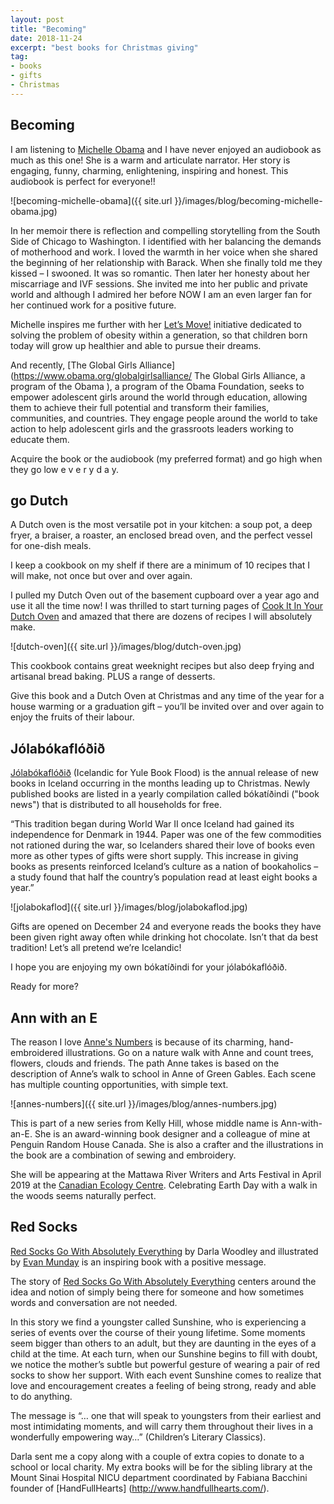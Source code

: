 ```yaml
---
layout: post
title: "Becoming"
date: 2018-11-24     
excerpt: "best books for Christmas giving"
tag:
- books
- gifts
- Christmas
---
```


## Becoming

I am listening to [Michelle Obama](https://becomingmichelleobama.com/) and I have never enjoyed an audiobook as much as this one! She is a warm and articulate narrator. Her story is engaging, funny, charming, enlightening, inspiring and honest. This audiobook is perfect for everyone!!

![becoming-michelle-obama]({{ site.url }}/images/blog/becoming-michelle-obama.jpg)

In her memoir there is reflection and compelling storytelling from the South Side of Chicago to Washington. I identified with her balancing the demands of motherhood and work. I loved the warmth in her voice when she shared the beginning of her relationship with Barack. When she finally told me they kissed – I swooned. It was so romantic. Then later her honesty about her miscarriage and IVF sessions. She invited me into her public and private world and although I admired her before NOW I am an even larger fan for her continued work for a positive future.

Michelle inspires me further with her [Let’s Move!](https://letsmove.obamawhitehouse.archives.gov/) initiative dedicated to solving the problem of obesity within a generation, so that children born today will grow up healthier and able to pursue their dreams.

And recently, [The Global Girls Alliance](https://www.obama.org/globalgirlsalliance/ The Global Girls Alliance, a program of the Obama ), a program of the Obama Foundation, seeks to empower adolescent girls around the world through education, allowing them to achieve their full potential and transform their families, communities, and countries. They engage people around the world to take action to help adolescent girls and the grassroots leaders working to educate them.

Acquire the book or the audiobook (my preferred format) and go high when they go low e v e r y  d a y.

## go Dutch

A Dutch oven is the most versatile pot in your kitchen: a soup pot, a deep fryer, a braiser, a roaster, an enclosed bread oven, and the perfect vessel for one-dish meals.

I keep a cookbook on my shelf if there are a minimum of 10 recipes that I will make, not once but over and over again.

I pulled my Dutch Oven out of the basement cupboard over a year ago and use it all the time now! I was thrilled to start turning pages of [Cook It In Your Dutch Oven](https://www.chapters.indigo.ca/en-ca/books/product/9781945256561-item.html?s_campaign=goo-Shopping_All_Products_RLSA&ds_rl=1254699&ds_rl=1254699&ds_rl=1254699&gclid=Cj0KCQiAxNnfBRDwARIsAJlH29DIGCRzR5l24hjos01GAfzMLrazaVVajCLCajCGKhrc-V_PUODOQkAaAh5iEALw_wcB&gclsrc=aw.ds) and amazed that there are dozens of recipes I will absolutely make.

![dutch-oven]({{ site.url }}/images/blog/dutch-oven.jpg)

This cookbook contains great weeknight recipes but also deep frying and artisanal bread baking. PLUS a range of desserts.

Give this book and a Dutch Oven at Christmas and any time of the year for a house warming or a graduation gift – you’ll be invited over and over again to enjoy the fruits of their labour.

## Jólabókaflóðið

[Jólabókaflóðið](https://jolabokaflod.org/about/founding-story/ ) (Icelandic for Yule Book Flood) is the annual release of new books in Iceland occurring in the months leading up to Christmas.
Newly published books are listed in a yearly compilation called bókatíðindi ("book news") that is distributed to all households for free.

“This tradition began during World War II once Iceland had gained its independence for Denmark in 1944. Paper was one of the few commodities not rationed during the war, so Icelanders shared their love of books even more as other types of gifts were short supply. This increase in giving books as presents reinforced Iceland’s culture as a nation of bookaholics – a study found that half the country’s population read at least eight books a year.”

![jolabokaflod]({{ site.url }}/images/blog/jolabokaflod.jpg)

Gifts are opened on December 24 and everyone reads the books they have been given right away often while drinking hot chocolate. Isn’t that da best tradition! Let’s all pretend we’re Icelandic!

I hope you are enjoying my own bókatíðindi for your jólabókaflóðið.

Ready for more?

## Ann with an E

The reason I love [Anne's Numbers](https://www.penguinrandomhouse.com/books/558169/annes-numbers-by-kelly-hill/9780735262898/) is because of its charming, hand-embroidered illustrations. Go on a nature walk with Anne and count trees, flowers, clouds and friends. The path Anne takes is based on the description of Anne’s walk to school in Anne of Green Gables. Each scene has multiple counting opportunities, with simple text.

![annes-numbers]({{ site.url }}/images/blog/annes-numbers.jpg)

This is part of a new series from Kelly Hill, whose middle name is Ann-with-an-E. She is an award-winning book designer and a colleague of mine at Penguin Random House Canada. She is also a crafter and the illustrations in the book are a combination of sewing and embroidery.

She will be appearing at the Mattawa River Writers and Arts Festival in April 2019 at the [Canadian Ecology Centre](http://www.canadianecology.ca/). Celebrating Earth Day with a walk in the woods seems naturally perfect.

## Red Socks

[Red Socks Go With Absolutely Everything](http://www.redsockswithanything.com/) by Darla Woodley and illustrated by [Evan Munday](https://idontlikemundays.com/) is an inspiring book with a positive message.

The story of [Red Socks Go With Absolutely Everything](http://www.redsockswithanything.com/) centers around the idea and notion of simply being there for someone and how sometimes words and conversation are not needed.

In this story we find a youngster called Sunshine, who is experiencing a series of events over the course of their young lifetime. Some moments seem bigger than others to an adult, but they are daunting in the eyes of a child at the time. At each turn, when our Sunshine begins to fill with doubt, we notice the mother’s subtle but powerful gesture of wearing a pair of red socks to show her support. With each event Sunshine comes to realize that love and encouragement creates a feeling of being strong, ready and able to do anything.  

The message is “… one that will speak to youngsters from their earliest and most intimidating moments, and will carry them throughout their lives in a wonderfully empowering way…” (Children’s Literary Classics).

Darla sent me a copy along with a couple of extra copies to donate to a school or local charity. My extra books will be for the sibling library at the Mount Sinai Hospital NICU department coordinated by Fabiana Bacchini founder of [HandFullHearts] (http://www.handfullhearts.com/).
